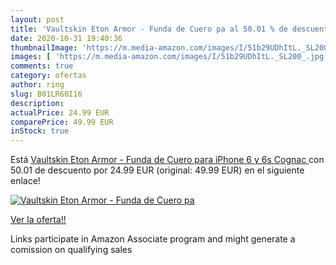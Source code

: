 ```yaml
---
layout: post
title: 'Vaultskin Eton Armor - Funda de Cuero pa al 50.01 % de descuento'
date: 2020-10-31 19:40:36
thumbnailImage: 'https://m.media-amazon.com/images/I/51b29UDhItL._SL200_.jpg'
images: [ 'https://m.media-amazon.com/images/I/51b29UDhItL._SL200_.jpg' ]
comments: true
category: ofertas
author: ring
slug: B01LR60I16
description:
actualPrice: 24.99 EUR
comparePrice: 49.99 EUR
inStock: true
---
```


Está [Vaultskin Eton Armor - Funda de Cuero para iPhone 6 y 6s  Cognac ](https://www.amazon.es/dp/B01LR60I16/?tag=tolees-21) con 50.01 de descuento por 24.99 EUR (original: 49.99 EUR) en el siguiente enlace!

[![Vaultskin Eton Armor - Funda de Cuero pa](https://m.media-amazon.com/images/I/51b29UDhItL._SL200_.jpg)](https://www.amazon.es/dp/B01LR60I16/?tag=tolees-21)

[Ver la oferta!!](https://www.amazon.es/dp/B01LR60I16/?tag=tolees-21)

Links participate in Amazon Associate program and might generate a comission on qualifying sales


